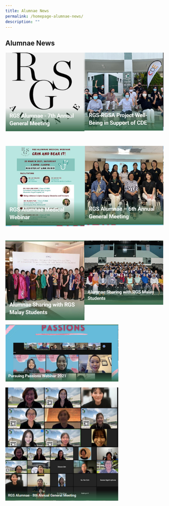 ```yaml
---
title: Alumnae News
permalink: /homepage-alumnae-news/
description: ""
---
```

## Alumnae News

<p><a href="/achievements/2022/regeneron/">
<img style="width:49%" align=left src="/images/an1.jpg">
</a></p>

<p><a href="/achievements/2022/23rd-international/">
<img style="width:49%" src="/images/an2.jpg">
</a></p>
<br clear=left>

<p><a href="/2022/odyssey/">
<img style="width:49%" align=left src="/images/an3.jpg">
</a></p>

<p><a href="/2022/regional-congress/">
<img style="width:49%" src="/images/an4.jpg">
</a></p>
<br clear=left>

<p><a href="/achievements/2022/national/">
<img style="width:49%" align=left src="/images/an5.jpg">
</a></p>

<p><a href="/achievements/2022/sg-science/">
<img style="width:49%" src="/images/an6.jpg">
</a></p>
<br clear=left>

<p><a href="/2022/sg-amazing/">
<img style="width:70%" src="/images/an7.jpg">
</a></p>

<p><a href="/achievements/2022/robocup/">
<img style="width:70%" src="/images/an8.jpg">
</a></p>